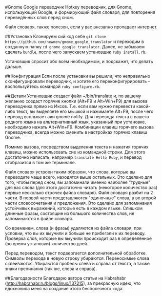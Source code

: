 #Gnome Google переводчик
Hotkey переводчик, для Gnome, использующий Google, и формирующий файл словаря, для повторения переведённых слов перед сном.

Файл словаря, также полезен, если у вас внезапно пропадает интернет.

##Установка
Клонируем сий код себе `git clone https://github.com/newmen/gnome_google_translator` и переходим в созданную папку `cd gnome_google_translator`. Далее, не забываем сделать `bundle`, после чего запускаем установщик `ruby install.rb`.

Установщик спросит обо всём необходимом, и подскажет, что делать дальше.

##Конфигурация
Если после установки вы решили, что неправильно сконфигурировали переводчик, и хотите его переконфигурировать - воспользуйтесь командой `ruby configure.rb`.

##Детали
Установщик создаст файл ~/bin/translate и, по вашему желанию создаст горячие кнопки (Alt+F9 и Alt+Win+F9) для вызова переводчика прямо из Иксов. Т.е. если вам нужно перевести какой-либо текст, вы выделяете его мышкой и нажимаете Alt+F9, после чего перевод всплывает аки gnome notify. Для перевода текста с вашего родного языка на альтернативный язык, указанный при установке,  необходимо нажать Alt+Win+F9. Комбинации клавиш горячего вызова переводчика, всегда можно сменить в настройках горячих клавиш Gnome.

Помимо вызова, посредством выделения текста и нажатия горячих клавиш, можно использовать сие из командной строки. Для этого достаточно написать, например `translate Hello Ruby`, и перевод отобразится в том же терминале.

Файл словаря устроен таким образом, что слова, которые вы переводите чаще всего, находятся выше остальных. Это сделано для того, чтобы перед сном, вы запоминали именно наиболее "трудные" для вас слова (для этого достаточно читать (некоторое количество раз) первые несколько строчек файла словаря). Файл словаря разбит на 2 части. В первой части представляются "одиночные" слова, а во второй части словосочетания и предложения. Это сделано для запоминания устойчивых выражений, которые есть в каждом языке. Слишком длинные фразы, состоящие из большого количества слов, не запоминаются в файле словаря.

Со временем, слова (и фразы) удаляются из файла словаря, при условии, что вы их выучили и больше не прибегали к их переводу. Проверка слов, которые вы выучили происходит раз в определённое (во время установки) количество дней. 

Перед переводом, текст подвергается дополнительной обработке. Символы перехода в новую строку убираются. Переносимые слова склеиваются. Убираются пробелы слева и справа от текста, а также знаки препинания (так же, слева и справа).

##Благодарности
Благодарю автора статьи на Habrahabr (http://habrahabr.ru/blogs/linux/137215), за прекрасную идею, что вдохновила меня на создание этого бесполезного кода.
